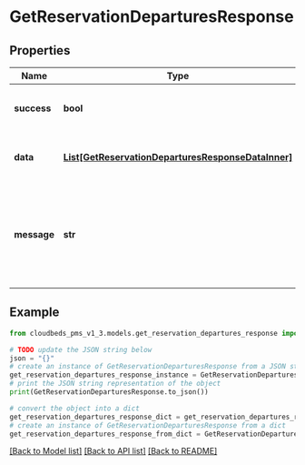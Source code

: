 # GetReservationDeparturesResponse


## Properties

Name | Type | Description | Notes
------------ | ------------- | ------------- | -------------
**success** | **bool** | Returns if the request could be completed | [optional] 
**data** | [**List[GetReservationDeparturesResponseDataInner]**](GetReservationDeparturesResponseDataInner.md) | Details for the arrivals scheduled for today | [optional] 
**message** | **str** | To be used in case any error occurs (if success &#x3D; false). If success &#x3D; true, it does not exist. | [optional] 

## Example

```python
from cloudbeds_pms_v1_3.models.get_reservation_departures_response import GetReservationDeparturesResponse

# TODO update the JSON string below
json = "{}"
# create an instance of GetReservationDeparturesResponse from a JSON string
get_reservation_departures_response_instance = GetReservationDeparturesResponse.from_json(json)
# print the JSON string representation of the object
print(GetReservationDeparturesResponse.to_json())

# convert the object into a dict
get_reservation_departures_response_dict = get_reservation_departures_response_instance.to_dict()
# create an instance of GetReservationDeparturesResponse from a dict
get_reservation_departures_response_from_dict = GetReservationDeparturesResponse.from_dict(get_reservation_departures_response_dict)
```
[[Back to Model list]](../README.md#documentation-for-models) [[Back to API list]](../README.md#documentation-for-api-endpoints) [[Back to README]](../README.md)


